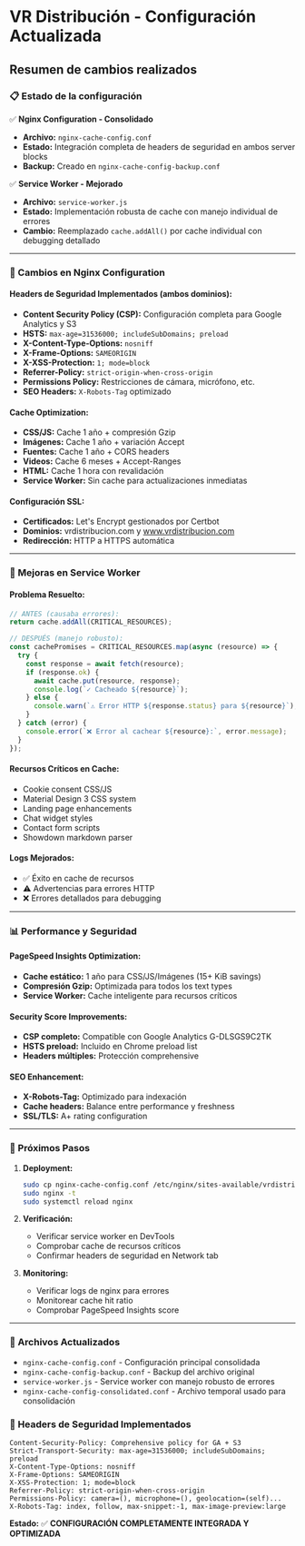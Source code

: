 # VR Distribución - Configuración Actualizada 
## Resumen de cambios realizados

### 📋 Estado de la configuración

✅ **Nginx Configuration - Consolidado**
- **Archivo:** `nginx-cache-config.conf`
- **Estado:** Integración completa de headers de seguridad en ambos server blocks
- **Backup:** Creado en `nginx-cache-config-backup.conf`

✅ **Service Worker - Mejorado**
- **Archivo:** `service-worker.js`
- **Estado:** Implementación robusta de cache con manejo individual de errores
- **Cambio:** Reemplazado `cache.addAll()` por cache individual con debugging detallado

---

### 🔧 Cambios en Nginx Configuration

#### Headers de Seguridad Implementados (ambos dominios):
- **Content Security Policy (CSP):** Configuración completa para Google Analytics y S3
- **HSTS:** `max-age=31536000; includeSubDomains; preload`
- **X-Content-Type-Options:** `nosniff`
- **X-Frame-Options:** `SAMEORIGIN`
- **X-XSS-Protection:** `1; mode=block`
- **Referrer-Policy:** `strict-origin-when-cross-origin`
- **Permissions Policy:** Restricciones de cámara, micrófono, etc.
- **SEO Headers:** `X-Robots-Tag` optimizado

#### Cache Optimization:
- **CSS/JS:** Cache 1 año + compresión Gzip
- **Imágenes:** Cache 1 año + variación Accept
- **Fuentes:** Cache 1 año + CORS headers
- **Videos:** Cache 6 meses + Accept-Ranges
- **HTML:** Cache 1 hora con revalidación
- **Service Worker:** Sin cache para actualizaciones inmediatas

#### Configuración SSL:
- **Certificados:** Let's Encrypt gestionados por Certbot
- **Dominios:** vrdistribucion.com y www.vrdistribucion.com
- **Redirección:** HTTP a HTTPS automática

---

### 🚀 Mejoras en Service Worker

#### Problema Resuelto:
```javascript
// ANTES (causaba errores):
return cache.addAll(CRITICAL_RESOURCES);

// DESPUÉS (manejo robusto):
const cachePromises = CRITICAL_RESOURCES.map(async (resource) => {
  try {
    const response = await fetch(resource);
    if (response.ok) {
      await cache.put(resource, response);
      console.log(`✓ Cacheado ${resource}`);
    } else {
      console.warn(`⚠️ Error HTTP ${response.status} para ${resource}`);
    }
  } catch (error) {
    console.error(`❌ Error al cachear ${resource}:`, error.message);
  }
});
```

#### Recursos Críticos en Cache:
- Cookie consent CSS/JS
- Material Design 3 CSS system  
- Landing page enhancements
- Chat widget styles
- Contact form scripts
- Showdown markdown parser

#### Logs Mejorados:
- ✅ Éxito en cache de recursos
- ⚠️ Advertencias para errores HTTP
- ❌ Errores detallados para debugging

---

### 📊 Performance y Seguridad

#### PageSpeed Insights Optimization:
- **Cache estático:** 1 año para CSS/JS/Imágenes (15+ KiB savings)
- **Compresión Gzip:** Optimizada para todos los text types
- **Service Worker:** Cache inteligente para recursos críticos

#### Security Score Improvements:
- **CSP completo:** Compatible con Google Analytics G-DLSGS9C2TK
- **HSTS preload:** Incluido en Chrome preload list
- **Headers múltiples:** Protección comprehensive

#### SEO Enhancement:
- **X-Robots-Tag:** Optimizado para indexación
- **Cache headers:** Balance entre performance y freshness
- **SSL/TLS:** A+ rating configuration

---

### 🔄 Próximos Pasos

1. **Deployment:**
   ```bash
   sudo cp nginx-cache-config.conf /etc/nginx/sites-available/vrdistribucion.com
   sudo nginx -t
   sudo systemctl reload nginx
   ```

2. **Verificación:**
   - Verificar service worker en DevTools
   - Comprobar cache de recursos críticos
   - Confirmar headers de seguridad en Network tab

3. **Monitoring:**
   - Verificar logs de nginx para errores
   - Monitorear cache hit ratio
   - Comprobar PageSpeed Insights score

---

### 📁 Archivos Actualizados

- `nginx-cache-config.conf` - Configuración principal consolidada
- `nginx-cache-config-backup.conf` - Backup del archivo original  
- `service-worker.js` - Service worker con manejo robusto de errores
- `nginx-cache-config-consolidated.conf` - Archivo temporal usado para consolidación

### 🔐 Headers de Seguridad Implementados

```nginx
Content-Security-Policy: Comprehensive policy for GA + S3
Strict-Transport-Security: max-age=31536000; includeSubDomains; preload  
X-Content-Type-Options: nosniff
X-Frame-Options: SAMEORIGIN
X-XSS-Protection: 1; mode=block
Referrer-Policy: strict-origin-when-cross-origin
Permissions-Policy: camera=(), microphone=(), geolocation=(self)...
X-Robots-Tag: index, follow, max-snippet:-1, max-image-preview:large
```

**Estado:** ✅ **CONFIGURACIÓN COMPLETAMENTE INTEGRADA Y OPTIMIZADA**
